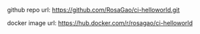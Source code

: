 github repo url: https://github.com/RosaGao/ci-helloworld.git

docker image url: https://hub.docker.com/r/rosagao/ci-helloworld